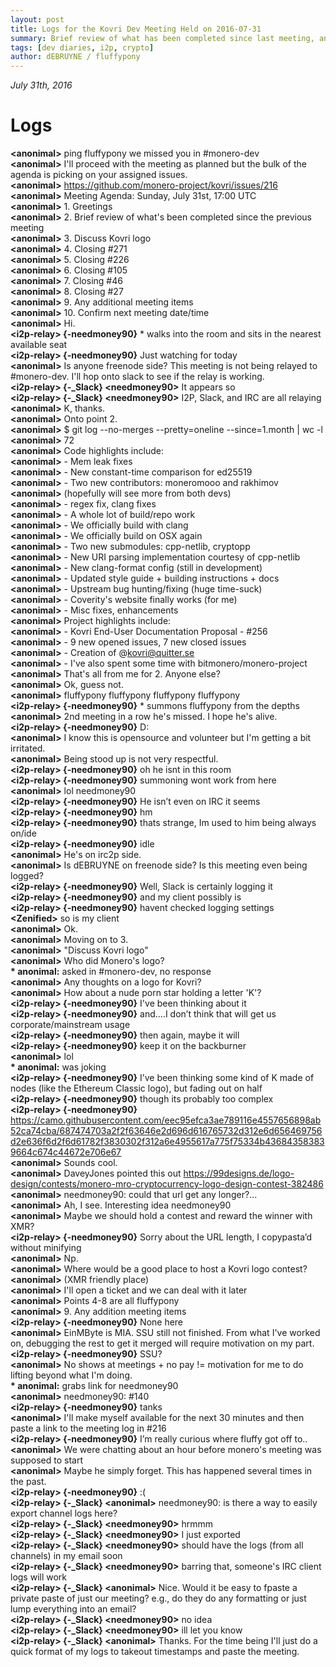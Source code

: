 ```yaml
---
layout: post
title: Logs for the Kovri Dev Meeting Held on 2016-07-31
summary: Brief review of what has been completed since last meeting, and Kovri Logo
tags: [dev diaries, i2p, crypto]
author: dEBRUYNE / fluffypony
---
```


*July 31th, 2016*

# Logs

**\<anonimal>** ping fluffypony we missed you in #monero-dev  
**\<anonimal>** I'll proceed with the meeting as planned but the bulk of the agenda is picking on your assigned issues.  
**\<anonimal>** https://github.com/monero-project/kovri/issues/216  
**\<anonimal>** Meeting Agenda: Sunday, July 31st, 17:00 UTC  
**\<anonimal>** 1. Greetings  
**\<anonimal>** 2. Brief review of what's been completed since the previous meeting  
**\<anonimal>** 3. Discuss Kovri logo  
**\<anonimal>** 4. Closing #271   
**\<anonimal>** 5. Closing #226   
**\<anonimal>** 6. Closing #105   
**\<anonimal>** 7. Closing #46   
**\<anonimal>** 8. Closing #27   
**\<anonimal>** 9. Any additional meeting items  
**\<anonimal>** 10. Confirm next meeting date/time  
**\<anonimal>** Hi.  
**\<i2p-relay> {-needmoney90}** * walks into the room and sits in the nearest available seat  
**\<i2p-relay> {-needmoney90}** Just watching for today  
**\<anonimal>** Is anyone freenode side? This meeting is not being relayed to #monero-dev. I'll hop onto slack to see if the relay is working.  
**\<i2p-relay> {-_Slack} \<needmoney90>** It appears so  
**\<i2p-relay> {-_Slack} \<needmoney90>** I2P, Slack, and IRC are all relaying  
**\<anonimal>** K, thanks.  
**\<anonimal>** Onto point 2.  
**\<anonimal>** $ git log --no-merges --pretty=oneline --since=1.month | wc -l  
**\<anonimal>** 72  
**\<anonimal>** Code highlights include:  
**\<anonimal>** - Mem leak fixes  
**\<anonimal>** - New constant-time comparison for ed25519  
**\<anonimal>** - Two new contributors: moneromooo and rakhimov  
**\<anonimal>** (hopefully will see more from both devs)  
**\<anonimal>** - regex fix, clang fixes  
**\<anonimal>** - A whole lot of build/repo work  
**\<anonimal>** - We officially build with clang  
**\<anonimal>** - We officially build on OSX again  
**\<anonimal>** - Two new submodules: cpp-netlib, cryptopp  
**\<anonimal>** - New URI parsing implementation courtesy of cpp-netlib  
**\<anonimal>** - New clang-format config (still in development)  
**\<anonimal>** - Updated style guide + building instructions + docs  
**\<anonimal>** - Upstream bug hunting/fixing (huge time-suck)  
**\<anonimal>** - Coverity's website finally works (for me)  
**\<anonimal>** - Misc fixes, enhancements  
**\<anonimal>** Project highlights include:  
**\<anonimal>** - Kovri End-User Documentation Proposal - #256  
**\<anonimal>** - 9 new opened issues, 7 new closed issues  
**\<anonimal>** - Creation of @kovri@quitter.se  
**\<anonimal>** - I've also spent some time with bitmonero/monero-project  
**\<anonimal>** That's all from me for 2. Anyone else?  
**\<anonimal>** Ok, guess not.  
**\<anonimal>** fluffypony fluffypony fluffypony fluffypony   
**\<i2p-relay> {-needmoney90}** * summons fluffypony from the depths  
**\<anonimal>** 2nd meeting in a row he's missed. I hope he's alive.  
**\<i2p-relay> {-needmoney90}** D:  
**\<anonimal>** I know this is opensource and volunteer but I'm getting a bit irritated.  
**\<anonimal>** Being stood up is not very respectful.  
**\<i2p-relay> {-needmoney90}** oh he isnt in this room  
**\<i2p-relay> {-needmoney90}** summoning wont work from here  
**\<anonimal>** lol needmoney90  
**\<i2p-relay> {-needmoney90}** He isn’t even on IRC it seems  
**\<i2p-relay> {-needmoney90}** hm  
**\<i2p-relay> {-needmoney90}** thats strange, Im used to him being always on/ide  
**\<i2p-relay> {-needmoney90}** idle  
**\<anonimal>** He's on irc2p side.  
**\<anonimal>** Is dEBRUYNE on freenode side? Is this meeting even being logged?  
**\<i2p-relay> {-needmoney90}** Well, Slack is certainly logging it  
**\<i2p-relay> {-needmoney90}** and my client possibly is  
**\<i2p-relay> {-needmoney90}** havent checked logging settings  
**\<Zenified>** so is my client  
**\<anonimal>** Ok.  
**\<anonimal>** Moving on to 3.  
**\<anonimal>** "Discuss Kovri logo"  
**\<anonimal>** Who did Monero's logo?  
**\* anonimal:** asked in #monero-dev, no response  
**\<anonimal>** Any thoughts on a logo for Kovri?  
**\<anonimal>** How about a nude porn star holding a letter 'K'?  
**\<i2p-relay> {-needmoney90}** I've been thinking about it  
**\<i2p-relay> {-needmoney90}** and….I don’t think that will get us corporate/mainstream usage  
**\<i2p-relay> {-needmoney90}** then again, maybe it will  
**\<i2p-relay> {-needmoney90}** keep it on the backburner  
**\<anonimal>** lol  
**\* anonimal:** was joking  
**\<i2p-relay> {-needmoney90}** I’ve been thinking some kind of K made of nodes (like the Ethereum Classic logo), but fading out on half  
**\<i2p-relay> {-needmoney90}** though its probably too complex  
**\<i2p-relay> {-needmoney90}** https://camo.githubusercontent.com/eec95efca3ae789116e4557656898ab52ca74cba/687474703a2f2f63646e2d696d616765732d312e6d656469756d2e636f6d2f6d61782f3830302f312a6e4955617a775f75334b436843583839664c674c44672e706e67  
**\<anonimal>** Sounds cool.  
**\<anonimal>** DaveyJones pointed this out https://99designs.de/logo-design/contests/monero-mro-cryptocurrency-logo-design-contest-382486  
**\<anonimal>** needmoney90: could that url get any longer?...  
**\<anonimal>** Ah, I see. Interesting idea needmoney90  
**\<anonimal>** Maybe we should hold a contest and reward the winner with XMR?  
**\<i2p-relay> {-needmoney90}** Sorry about the URL length, I copypasta’d without minifying  
**\<anonimal>** Np.  
**\<anonimal>** Where would be a good place to host a Kovri logo contest?  
**\<anonimal>** (XMR friendly place)  
**\<anonimal>** I'll open a ticket and we can deal with it later  
**\<anonimal>** Points 4-8 are all fluffypony   
**\<anonimal>** 9. Any addition meeting items  
**\<i2p-relay> {-needmoney90}** None here  
**\<anonimal>** EinMByte is MIA. SSU still not finished. From what I've worked on, debugging the rest to get it merged will require motivation on my part.  
**\<i2p-relay> {-needmoney90}** SSU?  
**\<anonimal>** No shows at meetings + no pay != motivation for me to do lifting beyond what I'm doing.  
**\* anonimal:** grabs link for needmoney90  
**\<anonimal>** needmoney90: #140  
**\<i2p-relay> {-needmoney90}** tanks  
**\<anonimal>** I'll make myself available for the next 30 minutes and then paste a link to the meeting log in #216  
**\<i2p-relay> {-needmoney90}** I’m really curious where fluffy got off to..  
**\<anonimal>** We were chatting about an hour before monero's meeting was supposed to start  
**\<anonimal>** Maybe he simply forget. This has happened several times in the past.  
**\<i2p-relay> {-needmoney90}** :(  
**\<i2p-relay> {-_Slack} \<anonimal>** needmoney90: is there a way to easily export channel logs here?  
**\<i2p-relay> {-_Slack} \<needmoney90>** hrmmm  
**\<i2p-relay> {-_Slack} \<needmoney90>** I just exported  
**\<i2p-relay> {-_Slack} \<needmoney90>** should have the logs (from all channels) in my email soon  
**\<i2p-relay> {-_Slack} \<needmoney90>** barring that, someone's IRC client logs will work  
**\<i2p-relay> {-_Slack} \<anonimal>** Nice. Would it be easy to fpaste a private paste of just our meeting? e.g., do they do any formatting or just lump everything into an email?  
**\<i2p-relay> {-_Slack} \<needmoney90>** no idea  
**\<i2p-relay> {-_Slack} \<needmoney90>** ill let you know  
**\<i2p-relay> {-_Slack} \<anonimal>** Thanks. For the time being I'll just do a quick format of my logs to takeout timestamps and paste the meeting.  
